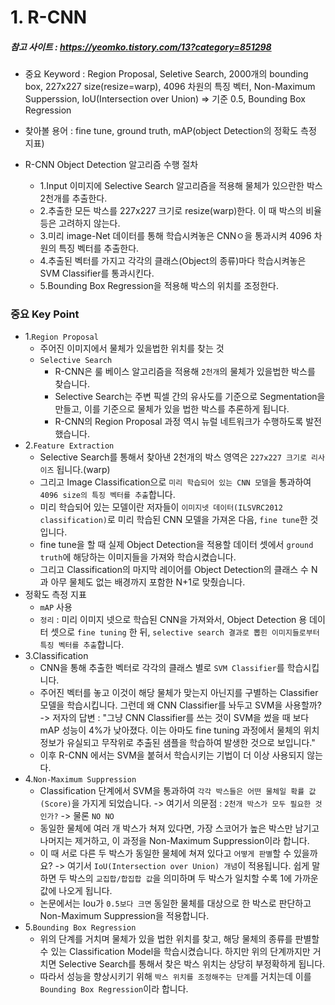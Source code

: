 # 1. R-CNN

##### 참고 사이트 : https://yeomko.tistory.com/13?category=851298

* 중요 Keyword : Region Proposal, Seletive Search, 2000개의 bounding box, 227x227 size(resize=warp), 4096 차원의 특징 벡터,
Non-Maximum Supperssion, IoU(Intersection over Union) => 기준 0.5, Bounding Box Regression



* 찾아볼 용어 : fine tune, ground truth, mAP(object Detection의 정확도 측정 지표)

* R-CNN Object Detection 알고리즘 수행 절차
    * 1.Input 이미지에 Selective Search 알고리즘을 적용해 물체가 있으란한 박스 2천개를 추출한다.
    * 2.추출한 모든 박스를 227x227 크기로 resize(warp)한다. 이 때 박스의 비율 등은 고려하지 않는다.
    * 3.미리 image-Net 데이터를 통해 학습시켜놓은 CNNㅇ을 통과시켜 4096 차원의 특징 벡터를 추출한다.
    * 4.추출된 벡터를 가지고 각각의 클래스(Object의 종류)마다 학습시켜놓은 SVM Classifier를 통과시킨다.
    * 5.Bounding Box Regression을 적용해 박스의 위치를 조정한다.

### 중요 Key Point
* 1.`Region Proposal`
    * 주어진 이미지에서 물체가 있을법한 위치를 찾는 것
    * `Selective Search`
        * R-CNN은 룰 베이스 알고리즘을 적용해 `2천개`의 물체가 있을법한 박스를 찾습니다.
        * Selective Search는 주변 픽셀 간의 유사도를 기준으로 Segmentation을 만들고, 이를 기준으로 물체가 있을 법한 박스를 추론하게 됩니다.
        * R-CNN의 Region Proposal 과정 역시 뉴럴 네트워크가 수행하도록 발전했습니다.
* 2.`Feature Extraction`
    * Selective Search를 통해서 찾아낸 2천개의 박스 영역은 `227x227 크기로 리사이즈` 됩니다.(warp)
    * 그리고 Image Classification으로 `미리 학습되어 있는 CNN 모델`을 통과하여 `4096 size의 특징 벡터를 추출`합니다.
    * 미리 학습되어 있는 모델이란 저자들이 `이미지넷 데이터(ILSVRC2012 classification)`로 미리 학습된 CNN 모델을 가져온 다음, `fine tune`한 것입니다.
    * fine tune을 할 때 실제 Object Detection을 적용할 데이터 셋에서 `ground truth`에 해당하는 이미지들을 가져와 학습시켰습니다.
    * 그리고 Classification의 마지막 레이어를 Object Detection의 클래스 수 N과 아무 물체도 없는 배경까지 포함한 N+1로 맞췄습니다.
* 정확도 측정 지표
    * `mAP` 사용
    * `정리` : 미리 이미지 넷으로 학습된 CNN을 가져와서, Object Detection 용 데이터 셋으로 `fine tuning` 한 뒤, `selective search 결과로 뽑힌 이미지들로부터 특징 벡터를 추출`합니다.
* 3.Classification
    * CNN을 통해 추출한 벡터로 각각의 클래스 별로 `SVM Classifier`를 학습시킵니다.
    * 주어진 벡터를 놓고 이것이 해당 물체가 맞는지 아닌지를 구별하는 Classifier 모델을 학습시킵니다. 그런데 왜 CNN Classifier를 놔두고 SVM을 사용할까? -> 저자의 답변 : "그냥 CNN Classifier를 쓰는 것이 SVM을 썼을 때 보다 mAP 성능이 4%가 낮아졌다. 이는 아마도 fine tuning 과정에서 물체의 위치 정보가 유실되고 무작위로 추출된 샘플을 학습하여 발생한 것으로 보입니다."
    * 이후 R-CNN 에서는 SVM을 붙혀서 학습시키는 기법이 더 이상 사용되지 않는다.
* 4.`Non-Maximum Suppression`
    * Classification 단계에서 SVM을 통과하여 `각각 박스들은 어떤 물체일 확률 값(Score)`을 가지게 되었습니다. -> 여기서 의문점 : `2천개 박스가 모두 필요한 것인가?` -> 물론 `NO NO`
    * 동일한 물체에 여러 개 박스가 쳐져 있다면, 가장 스코어가 높은 박스만 남기고 나머지는 제거하고, 이 과정을 Non-Maximum Suppression이라 합니다.
    * 이 때 서로 다른 두 박스가 동일한 물체에 쳐져 있다고 `어떻게 판별`할 수 있을까요? -> 여기서 `IoU(Intersection over Union) 개념`이 적용됩니다. 쉽게 말하면 두 박스의 `교집합/합집합 값`을 의미하며 두 박스가 일치할 수록 1에 가까운 값에 나오게 됩니다.
    * 논문에서는 Iou가 `0.5보다 크면` 동일한 물체를 대상으로 한 박스로 판단하고 Non-Maximum Suppression을 적용합니다.
* 5.`Bounding Box Regression`
    * 위의 단계를 거치며 물체가 있을 법한 위치를 찾고, 해당 물체의 종류를 판별할 수 있는 Classification Model을 학습시켰습니다. 하지만 위의 단계까지만 거치면 Selective Search를 통해서 찾은 박스 위치는 상당히 부정확하게 됩니다.
    * 따라서 성능을 향상시키기 위해 `박스 위치를 조정해주는 단계`를 거치는데 이를 `Bounding Box Regression`이라 합니다. 
